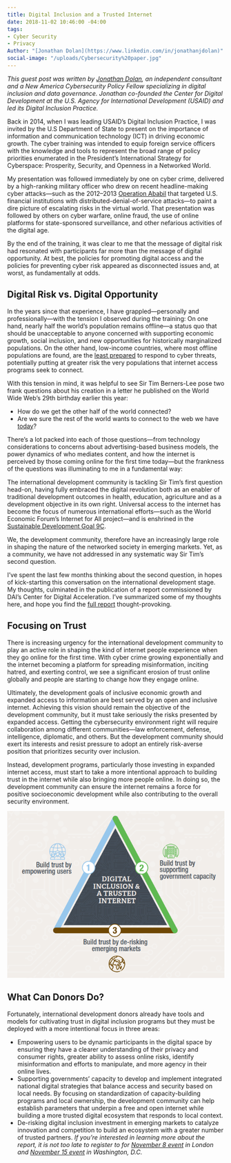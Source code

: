 ```yaml
---
title: Digital Inclusion and a Trusted Internet
date: 2018-11-02 10:46:00 -04:00
tags:
- Cyber Security
- Privacy
Author: "[Jonathan Dolan](https://www.linkedin.com/in/jonathanjdolan)"
social-image: "/uploads/Cybersecurity%20paper.jpg"
---
```


*This guest post was written by [Jonathan Dolan](https://www.linkedin.com/in/jonathanjdolan/), an independent consultant and a New America Cybersecurity Policy Fellow specializing in digital inclusion and data governance. Jonathan co-founded the Center for Digital Development at the U.S. Agency for International Development (USAID) and led its Digital Inclusion Practice.*

Back in 2014, when I was leading USAID’s Digital Inclusion Practice, I was invited by the U.S Department of State to present on the importance of information and communication technology (ICT) in driving economic growth. The cyber training was intended to equip foreign service officers with the knowledge and tools to represent the broad range of policy priorities enumerated in the President’s International Strategy for Cyberspace: Prosperity, Security, and Openness in a Networked World.

<!--more-->

My presentation was followed immediately by one on cyber crime, delivered by a high-ranking military officer who drew on recent headline-making cyber attacks—such as the 2012–2013 [Operation Ababil](https://en.wikipedia.org/wiki/Operation_Ababil) that targeted U.S. financial institutions with distributed-denial-of-service attacks—to paint a dire picture of escalating risks in the virtual world. That presentation was followed by others on cyber warfare, online fraud, the use of online platforms for state-sponsored surveillance, and other nefarious activities of the digital age.

By the end of the training, it was clear to me that the message of digital risk had resonated with participants far more than the message of digital opportunity. At best, the policies for promoting digital access and the policies for preventing cyber risk appeared as disconnected issues and, at worst, as fundamentally at odds.

## Digital Risk vs. Digital Opportunity

In the years since that experience, I have grappled—personally and professionally—with the tension I observed during the training: On one hand, nearly half the world’s population remains offline—a status quo that should be unacceptable to anyone concerned with supporting economic growth, social inclusion, and new opportunities for historically marginalized populations. On the other hand, low-income countries, where most offline populations are found, are the [least prepared](https://www.itu.int/dms_pub/itu-d/opb/str/D-STR-GC/I.01-2017-R1-PDF-E.pdf) to respond to cyber threats, potentially putting at greater risk the very populations that internet access programs seek to connect.

With this tension in mind, it was helpful to see Sir Tim Berners-Lee pose two frank questions about his creation in a letter he published on the World Wide Web’s 29th birthday earlier this year:

* How do we get the other half of the world connected?
* Are we sure the rest of the world wants to connect to the web we have [today](https://webfoundation.org/2018/03/web-birthday-29/)?

There’s a lot packed into each of those questions—from technology considerations to concerns about advertising-based business models, the power dynamics of who mediates content, and how the internet is perceived by those coming online for the first time today—but the frankness of the questions was illuminating to me in a fundamental way:

The international development community is tackling Sir Tim’s first question head-on, having fully embraced the digital revolution both as an enabler of traditional development outcomes in health, education, agriculture and as a development objective in its own right. Universal access to the internet has become the focus of numerous international efforts—such as the World Economic Forum’s Internet for All project—and is enshrined in the [Sustainable Development Goal 9C](https://sustainabledevelopment.un.org/sdg9).

We, the development community, therefore have an increasingly large role in shaping the nature of the networked society in emerging markets. Yet, as a community, we have not addressed in any systematic way Sir Tim’s second question.

I’ve spent the last few months thinking about the second question, in hopes of kick-starting this conversation on the international development stage. My thoughts, culminated in the publication of a report commissioned by DAI’s Center for Digital Acceleration. I’ve summarized some of my thoughts here, and hope you find the [full report](https://www.dai.com/cda-cybersecurity.pdf) thought-provoking.

## Focusing on Trust

There is increasing urgency for the international development community to play an active role in shaping the kind of internet people experience when they go online for the first time. With cyber crime growing exponentially and the internet becoming a platform for spreading misinformation, inciting hatred, and exerting control, we see a significant erosion of trust online globally and people are starting to change how they engage online.

Ultimately, the development goals of inclusive economic growth and expanded access to information are best served by an open and inclusive internet. Achieving this vision should remain the objective of the development community, but it must take seriously the risks presented by expanded access. Getting the cybersecurity environment right will require collaboration among different communities—law enforcement, defense, intelligence, diplomatic, and others. But the development community should exert its interests and resist pressure to adopt an entirely risk-averse position that prioritizes security over inclusion.

Instead, development programs, particularly those investing in expanded internet access, must start to take a more intentional approach to building trust in the internet while also bringing more people online. In doing so, the development community can ensure the internet remains a force for positive socioeconomic development while also contributing to the overall security environment.

![DigitalInclusionRecommendations.PNG](/uploads/DigitalInclusionRecommendations.PNG)

## What Can Donors Do?

Fortunately, international development donors already have tools and models for cultivating trust in digital inclusion programs but they must be deployed with a more intentional focus in three areas:

* Empowering users to be dynamic participants in the digital space by ensuring they have a clearer understanding of their privacy and consumer rights, greater ability to assess online risks, identify misinformation and efforts to manipulate, and more agency in their online lives.
* Supporting governments’ capacity to develop and implement integrated national digital strategies that balance access and security based on local needs. By focusing on standardization of capacity-building programs and local ownership, the development community can help establish parameters that underpin a free and open internet while building a more trusted digital ecosystem that responds to local context.
* De-risking digital inclusion investment in emerging markets to catalyze innovation and competition to build an ecosystem with a greater number of trusted partners.
*If you’re interested in learning more about the report, it is not too late to register to for [November 8 event](https://www.eventbrite.com.au/e/digital-inclusion-and-a-trusted-internet-tickets-51137643067) in London and [November 15 event](https://www.eventbrite.com/e/digital-inclusion-and-a-trusted-internet-registration-51338122707) in Washington, D.C.*